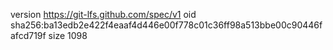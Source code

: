 version https://git-lfs.github.com/spec/v1
oid sha256:ba13edb2e422f4eaaf4d446e00f778c01c36ff98a513bbe00c90446fafcd719f
size 1098
